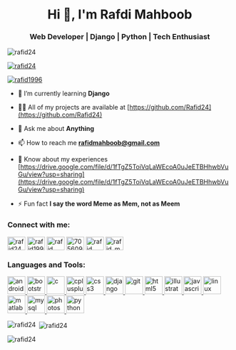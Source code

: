 <h1 align="center">Hi 👋, I'm Rafdi Mahboob</h1>
<h3 align="center">Web Developer | Django | Python | Tech Enthusiast</h3>

<p align="left"> <img src="https://komarev.com/ghpvc/?username=rafid24&label=Profile%20views&color=ca0707&style=flat-square" alt="rafid24" /> </p>

<p align="left"> <a href="https://github.com/ryo-ma/github-profile-trophy"><img src="https://github-profile-trophy.vercel.app/?username=rafid24" alt="rafid24" /></a> </p>

<p align="left"> <a href="https://twitter.com/rafid1996" target="blank"><img src="https://img.shields.io/twitter/follow/rafid1996?logo=twitter&style=for-the-badge" alt="rafid1996" /></a> </p>

- 🌱 I’m currently learning **Django**

- 👨‍💻 All of my projects are available at [https://github.com/Rafid24](https://github.com/Rafid24)

- 💬 Ask me about **Anything**

- 📫 How to reach me **rafidmahboob@gmail.com**

- 📄 Know about my experiences [https://drive.google.com/file/d/1fTgZ5ToiVqLaWEcoA0uJeETBHhwbVuGu/view?usp=sharing](https://drive.google.com/file/d/1fTgZ5ToiVqLaWEcoA0uJeETBHhwbVuGu/view?usp=sharing)

- ⚡ Fun fact **I say the word Meme as Mem, not as Meem**

<h3 align="left">Connect with me:</h3>
<p align="left">
<a href="https://codepen.io/rafid24" target="blank"><img align="center" src="https://cdn.jsdelivr.net/npm/simple-icons@3.0.1/icons/codepen.svg" alt="rafid24" height="30" width="40" /></a>
<a href="https://twitter.com/rafid1996" target="blank"><img align="center" src="https://cdn.jsdelivr.net/npm/simple-icons@3.0.1/icons/twitter.svg" alt="rafid1996" height="30" width="40" /></a>
<a href="https://linkedin.com/in/rafid mahboob" target="blank"><img align="center" src="https://cdn.jsdelivr.net/npm/simple-icons@3.0.1/icons/linkedin.svg" alt="rafid mahboob" height="30" width="40" /></a>
<a href="https://stackoverflow.com/users/7056092" target="blank"><img align="center" src="https://cdn.jsdelivr.net/npm/simple-icons@3.0.1/icons/stackoverflow.svg" alt="7056092" height="30" width="40" /></a>
<a href="https://fb.com/rafid mahboob" target="blank"><img align="center" src="https://cdn.jsdelivr.net/npm/simple-icons@3.0.1/icons/facebook.svg" alt="rafid mahboob" height="30" width="40" /></a>
<a href="https://www.hackerrank.com/rafid_mahboob" target="blank"><img align="center" src="https://cdn.jsdelivr.net/npm/simple-icons@3.0.1/icons/hackerrank.svg" alt="rafid_mahboob" height="30" width="40" /></a>
</p>

<h3 align="left">Languages and Tools:</h3>
<p align="left"> <a href="https://developer.android.com" target="_blank"> <img src="https://devicons.github.io/devicon/devicon.git/icons/android/android-original-wordmark.svg" alt="android" width="40" height="40"/> </a> <a href="https://getbootstrap.com" target="_blank"> <img src="https://devicons.github.io/devicon/devicon.git/icons/bootstrap/bootstrap-plain.svg" alt="bootstrap" width="40" height="40"/> </a> <a href="https://www.cprogramming.com/" target="_blank"> <img src="https://devicons.github.io/devicon/devicon.git/icons/c/c-original.svg" alt="c" width="40" height="40"/> </a> <a href="https://www.w3schools.com/cpp/" target="_blank"> <img src="https://devicons.github.io/devicon/devicon.git/icons/cplusplus/cplusplus-original.svg" alt="cplusplus" width="40" height="40"/> </a> <a href="https://www.w3schools.com/css/" target="_blank"> <img src="https://devicons.github.io/devicon/devicon.git/icons/css3/css3-original-wordmark.svg" alt="css3" width="40" height="40"/> </a> <a href="https://www.djangoproject.com/" target="_blank"> <img src="https://devicons.github.io/devicon/devicon.git/icons/django/django-original.svg" alt="django" width="40" height="40"/> </a> <a href="https://git-scm.com/" target="_blank"> <img src="https://www.vectorlogo.zone/logos/git-scm/git-scm-icon.svg" alt="git" width="40" height="40"/> </a> <a href="https://www.w3.org/html/" target="_blank"> <img src="https://devicons.github.io/devicon/devicon.git/icons/html5/html5-original-wordmark.svg" alt="html5" width="40" height="40"/> </a> <a href="https://www.adobe.com/in/products/illustrator.html" target="_blank"> <img src="https://www.vectorlogo.zone/logos/adobe_illustrator/adobe_illustrator-icon.svg" alt="illustrator" width="40" height="40"/> </a> <a href="https://developer.mozilla.org/en-US/docs/Web/JavaScript" target="_blank"> <img src="https://devicons.github.io/devicon/devicon.git/icons/javascript/javascript-original.svg" alt="javascript" width="40" height="40"/> </a> <a href="https://www.linux.org/" target="_blank"> <img src="https://devicons.github.io/devicon/devicon.git/icons/linux/linux-original.svg" alt="linux" width="40" height="40"/> </a> <a href="https://www.mathworks.com/" target="_blank"> <img src="https://raw.githubusercontent.com/simple-icons/simple-icons/master/icons/mathworks.svg" alt="matlab" width="40" height="40"/> </a> <a href="https://www.mysql.com/" target="_blank"> <img src="https://devicons.github.io/devicon/devicon.git/icons/mysql/mysql-original-wordmark.svg" alt="mysql" width="40" height="40"/> </a> <a href="https://www.photoshop.com/en" target="_blank"> <img src="https://devicons.github.io/devicon/devicon.git/icons/photoshop/photoshop-plain.svg" alt="photoshop" width="40" height="40"/> </a> <a href="https://www.python.org" target="_blank"> <img src="https://devicons.github.io/devicon/devicon.git/icons/python/python-original.svg" alt="python" width="40" height="40"/> </a> </p>

<p><img align="left" src="https://github-readme-stats.vercel.app/api/top-langs?username=rafid24&show_icons=true&theme=dark&locale=en&layout=compact" alt="rafid24" /></p>

<p>&nbsp;<img align="center" src="https://github-readme-stats.vercel.app/api?username=rafid24&show_icons=true&theme=onedark&locale=en" alt="rafid24" /></p>

<p><img align="center" src="https://github-readme-streak-stats.herokuapp.com/?user=rafid24&theme=highcontrast" alt="rafid24" /></p>
